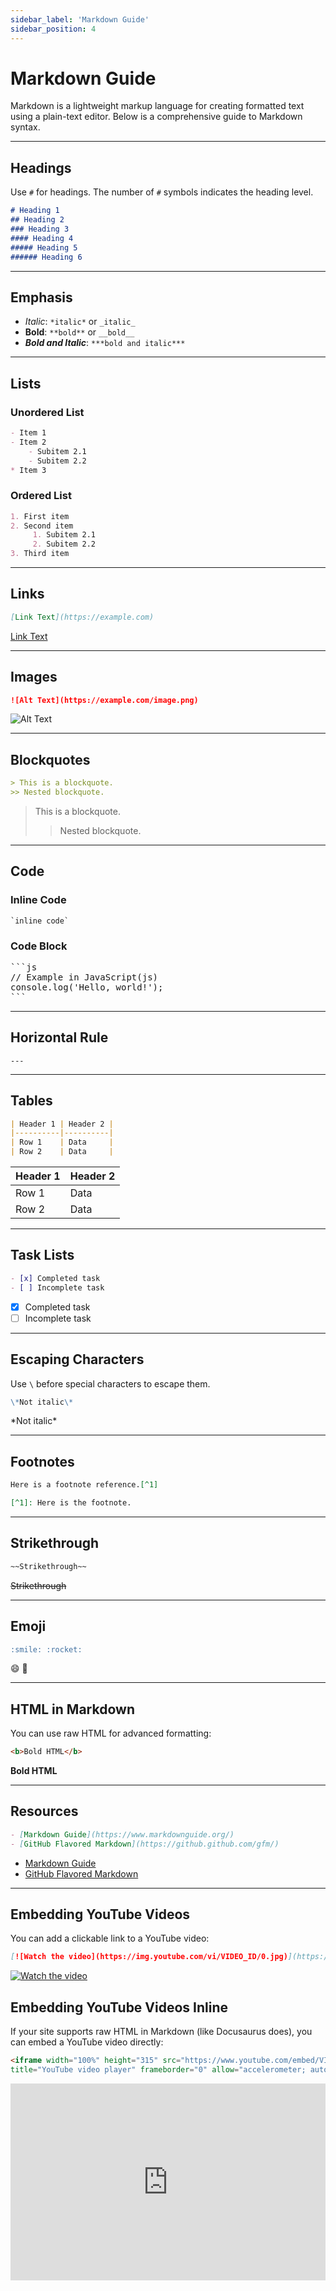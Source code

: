 ```yaml
---
sidebar_label: 'Markdown Guide'
sidebar_position: 4
---
```


# Markdown Guide

Markdown is a lightweight markup language for creating formatted text using a plain-text editor. Below is a comprehensive guide to Markdown syntax.

---

## Headings

Use `#` for headings. The number of `#` symbols indicates the heading level.

```markdown
# Heading 1
## Heading 2
### Heading 3
#### Heading 4
##### Heading 5
###### Heading 6
```

---

## Emphasis

- *Italic*: `*italic*` or `_italic_`
- **Bold**: `**bold**` or `__bold__`
- ***Bold and Italic***: `***bold and italic***`

---

## Lists

### Unordered List

```markdown
- Item 1
- Item 2
    - Subitem 2.1
    - Subitem 2.2
* Item 3
```

### Ordered List

```markdown
1. First item
2. Second item
     1. Subitem 2.1
     2. Subitem 2.2
3. Third item
```

---

## Links

```markdown
[Link Text](https://example.com)
```

[Link Text](https://example.com)

---

## Images

```markdown
![Alt Text](https://example.com/image.png)
```

![Alt Text](https://example.com/image.png)

---

## Blockquotes

```markdown
> This is a blockquote.
>> Nested blockquote.
```

> This is a blockquote.
>> Nested blockquote.

---

## Code

### Inline Code

`` `inline code` ``

### Code Block

<pre>
```js
// Example in JavaScript(js)
console.log('Hello, world!');
```
</pre>

---

## Horizontal Rule

```
---
```

---

## Tables

```markdown
| Header 1 | Header 2 |
|----------|----------|
| Row 1    | Data     |
| Row 2    | Data     |
```

| Header 1 | Header 2 |
|----------|----------|
| Row 1    | Data     |
| Row 2    | Data     |


---

## Task Lists

```markdown
- [x] Completed task
- [ ] Incomplete task
```

- [x] Completed task
- [ ] Incomplete task

---

## Escaping Characters

Use `\` before special characters to escape them.

```markdown
\*Not italic\*
```

\*Not italic\*

---

## Footnotes

```markdown
Here is a footnote reference.[^1]

[^1]: Here is the footnote.
```

---

## Strikethrough

```markdown
~~Strikethrough~~
```

~~Strikethrough~~

---

## Emoji

```markdown
:smile: :rocket:
```

:smile: :rocket:

---

## HTML in Markdown

You can use raw HTML for advanced formatting:

```html
<b>Bold HTML</b>
```

<b>Bold HTML</b>

---

## Resources

```markdown
- [Markdown Guide](https://www.markdownguide.org/)
- [GitHub Flavored Markdown](https://github.github.com/gfm/)
```

- [Markdown Guide](https://www.markdownguide.org/)
- [GitHub Flavored Markdown](https://github.github.com/gfm/)

---

## Embedding YouTube Videos

You can add a clickable link to a YouTube video:

```markdown
[![Watch the video](https://img.youtube.com/vi/VIDEO_ID/0.jpg)](https://www.youtube.com/watch?v=VIDEO_ID)
```

[![Watch the video](https://img.youtube.com/vi/dQw4w9WgXcQ/0.jpg)](https://www.youtube.com/watch?v=dQw4w9WgXcQ)

## Embedding YouTube Videos Inline

If your site supports raw HTML in Markdown (like Docusaurus does), you can embed a YouTube video directly:

```html
<iframe width="100%" height="315" src="https://www.youtube.com/embed/VIDEO_ID" 
title="YouTube video player" frameborder="0" allow="accelerometer; autoplay; clipboard-write; encrypted-media; gyroscope; picture-in-picture; web-share" allowfullscreen></iframe>
```

<iframe width="100%" height="315" src="https://www.youtube.com/embed/dQw4w9WgXcQ" 
title="YouTube video player" frameborder="0" allow="accelerometer; autoplay; clipboard-write; encrypted-media; gyroscope; picture-in-picture; web-share" allowfullscreen></iframe>
